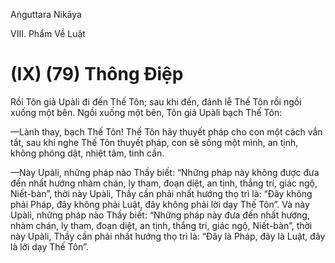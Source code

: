 Aṅguttara Nikāya

VIII. Phẩm Về Luật

# (IX) (79) Thông Ðiệp

Rồi Tôn giả Upàli đi đến Thế Tôn; sau khi đến, đảnh lễ Thế Tôn rồi ngồi xuống một bên. Ngồi xuống một bên, Tôn giả Upàli bạch Thế Tôn:

—Lành thay, bạch Thế Tôn! Thế Tôn hãy thuyết pháp cho con một cách vắn tắt, sau khi nghe Thế Tôn thuyết pháp, con sẽ sống một mình, an tịnh, không phóng dật, nhiệt tâm, tinh cần.

—Này Upàli, những pháp nào Thầy biết: “Những pháp này không được đưa đến nhất hướng nhàm chán, ly tham, đoạn diệt, an tịnh, thắng trí, giác ngộ, Niết-bàn”, thời này Upàli, Thầy cần phải nhất hướng thọ trì là: “Ðây không phải Pháp, đây không phải Luật, đây không phải lời dạy Thế Tôn”. Và này Upàli, những pháp nào Thầy biết: “Những pháp này đưa đến nhất hướng, nhàm chán, ly tham, đoạn diệt, an tịnh, thắng trí, giác ngộ, Niết-bàn”, thời này Upàli, Thầy cần phải nhất hướng thọ trì là: “Ðây là Pháp, đây là Luật, đây là lời dạy Thế Tôn”.

